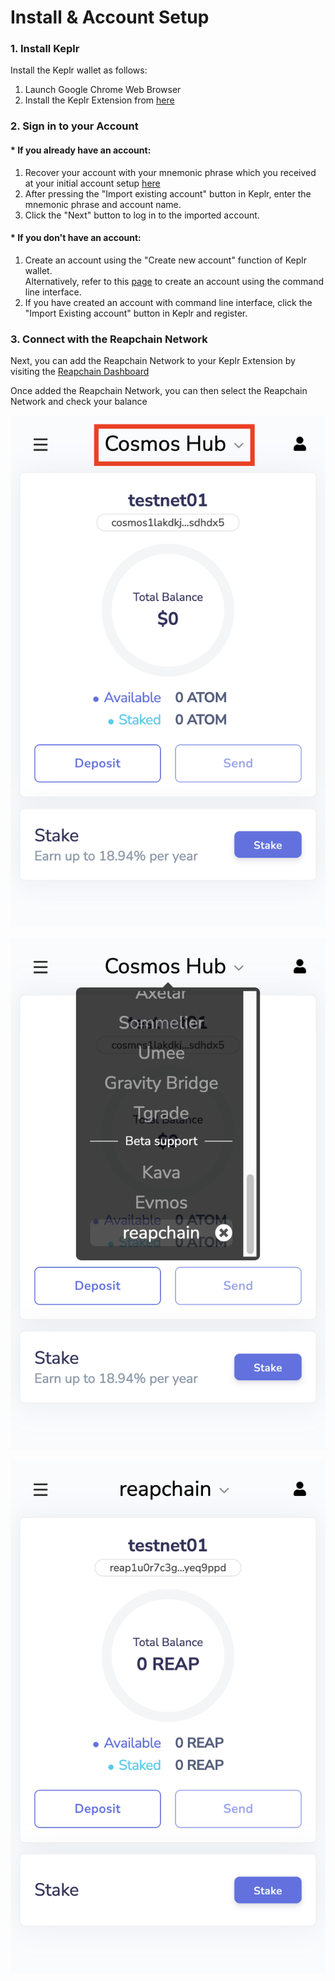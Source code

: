 # Install & Account Setup

### 1. Install Keplr

Install the Keplr wallet as follows:

1. Launch Google Chrome Web Browser
2. Install the Keplr Extension from [here](https://chrome.google.com/webstore/detail/keplr/dmkamcknogkgcdfhhbddcghachkejeap)

### 2. Sign in to your Account&#x20;

#### \* If you already have an account:

1. Recover your account with your mnemonic phrase which you received at your initial account setup [here](../../user-guides/account.md#creating-an-account)
2. After pressing the "Import existing account" button in Keplr, enter the mnemonic phrase and account name.
3. Click the "Next" button to log in to the imported account.

#### \* If you don't have an account:

1. Create an account using the "Create new account" function of Keplr wallet.\
   Alternatively, refer to this [page](../../user-guides/account.md) to create an account using the command line interface.
2. If you have created an account with command line interface, click the "Import Existing account" button in Keplr and register.

### 3. Connect with the Reapchain Network

Next, you can add the Reapchain Network to your Keplr Extension by visiting the [Reapchain Dashboard](../../user-guides/dashboard/)

Once added the Reapchain Network, you can then select the Reapchain Network and check your balance



![](<../../.gitbook/assets/image (35).png>)

![](<../../.gitbook/assets/image (37).png>)

![](<../../.gitbook/assets/image (14).png>)

